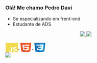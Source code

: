 ### Olá! Me chamo Pedro Davi



- Se especializando em frent-end
- Estudante de ADS

<div align="center">
  <a href="https://github.com/pedrodavisa">
  <img height="180em" src="https://github-readme-stats.vercel.app/api?username=pedrodavisa&show_icons=true&theme=dark&include_all_commits=true&count_private=true"/>
  <img height="180em" src="https://github-readme-stats.vercel.app/api/top-langs/?username=pedrodavisa&layout=compact&langs_count=7&theme=dark"/>
</div
    
 <div style="display: inline_block"><br>
 <img align="center" alt="Rafa-Js" height="30" width="40" src="https://raw.githubusercontent.com/devicons/devicon/master/icons/javascript/javascript-plain.svg"> 
 <img align="center" alt="Rafa-HTML" height="30" width="40" src="https://raw.githubusercontent.com/devicons/devicon/master/icons/html5/html5-original.svg"> 
 <img align="center" alt="Rafa-CSS" height="30" width="40" src="https://raw.githubusercontent.com/devicons/devicon/master/icons/css3/css3-original.svg"> 
</div>
  
<div> 
  <a href="https://instagram.com/pd.abreuu" target="_blank"><img src="https://img.shields.io/badge/-Instagram-%23E4405F?style=for-the-badge&logo=instagram&logoColor=white" target="_blank"></a>
</div>
